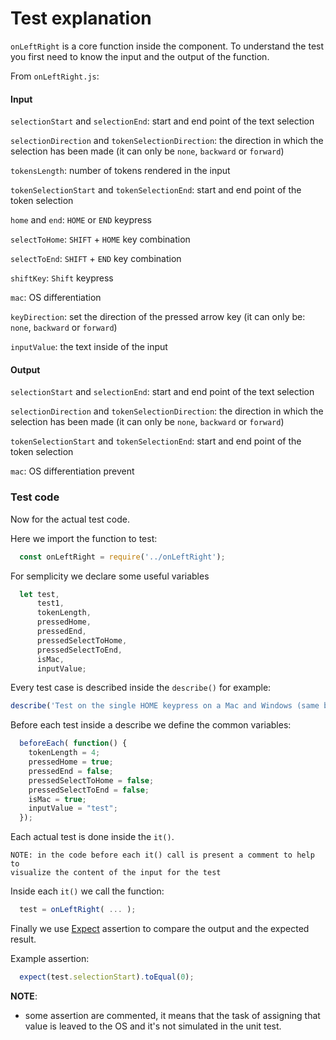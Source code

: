 # Test explanation

`onLeftRight` is a core function inside the component. To understand the test
you first need to know the input and the output of the function.

From `onLeftRight.js`:

#### Input

`selectionStart` and `selectionEnd`: start and end point of the text selection

`selectionDirection` and `tokenSelectionDirection`: the
direction in which the selection has been made (it can only be `none`,
`backward` or `forward`)

`tokensLength`: number of tokens rendered in the input

`tokenSelectionStart` and `tokenSelectionEnd`: start and end point of the token
selection

`home` and `end`: `HOME` or `END` keypress

`selectToHome`: `SHIFT` + `HOME` key combination

`selectToEnd`: `SHIFT` + `END` key combination

`shiftKey`: `Shift` keypress

`mac`: OS differentiation

`keyDirection`: set the direction of the pressed arrow key (it can only be:
 `none`, `backward` or `forward`)

`inputValue`: the text inside of the input

#### Output

`selectionStart` and `selectionEnd`: start and end point of the text selection

`selectionDirection` and `tokenSelectionDirection`: the
direction in which the selection has been made (it can only be `none`,
`backward` or `forward`)

`tokenSelectionStart` and `tokenSelectionEnd`: start and end point of the token
selection

`mac`: OS differentiation
  prevent

### Test code

Now for the actual test code.

Here we import the function to test:

```javascript
  const onLeftRight = require('../onLeftRight');
```

For semplicity we declare some useful variables

```javascript
  let test,
      test1,
      tokenLength,
      pressedHome,
      pressedEnd,
      pressedSelectToHome,
      pressedSelectToEnd,
      isMac,
      inputValue;
```

Every test case is described inside the `describe()` for example:

```javascript
describe('Test on the single HOME keypress on a Mac and Windows (same behaviour)', () => { ... }
```

Before each test inside a describe we define the common variables:

```javascript
  beforeEach( function() {
    tokenLength = 4;
    pressedHome = true;
    pressedEnd = false;
    pressedSelectToHome = false;
    pressedSelectToEnd = false;
    isMac = true;
    inputValue = "test";
  });
```

Each actual test is done inside the `it()`.

    NOTE: in the code before each it() call is present a comment to help to
    visualize the content of the input for the test

Inside each `it()` we call the function:

```javascript
  test = onLeftRight( ... );
```

Finally we use [Expect](https://github.com/mjackson/expect) assertion to compare
the output and the expected result.

Example assertion:

```javascript
  expect(test.selectionStart).toEqual(0);
```

**NOTE**:
* some assertion are commented, it means that the task of assigning that
  value is leaved to the OS and it's not simulated in the unit test.
